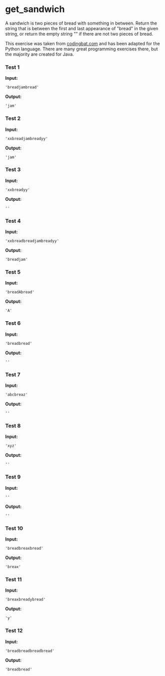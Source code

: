 # get_sandwich





A sandwich is two pieces of bread with something in between. Return the string that is between the first and last appearance of "bread" in the given string, or return the empty string "" if there are not two pieces of bread.

This exercise was taken from [codingbat.com](https://codingbat.com/prob/p129952) and has been adapted for the Python language. There are many great programming exercises there, but the majority are created for Java.






### Test 1
**Input:**
```
'breadjambread'
```
**Output:**
```
'jam'
```
### Test 2
**Input:**
```
'xxbreadjambreadyy'
```
**Output:**
```
'jam'
```
### Test 3
**Input:**
```
'xxbreadyy'
```
**Output:**
```
''
```
### Test 4
**Input:**
```
'xxbreadbreadjambreadyy'
```
**Output:**
```
'breadjam'
```
### Test 5
**Input:**
```
'breadAbread'
```
**Output:**
```
'A'
```
### Test 6
**Input:**
```
'breadbread'
```
**Output:**
```
''
```
### Test 7
**Input:**
```
'abcbreaz'
```
**Output:**
```
''
```
### Test 8
**Input:**
```
'xyz'
```
**Output:**
```
''
```
### Test 9
**Input:**
```
''
```
**Output:**
```
''
```
### Test 10
**Input:**
```
'breadbreaxbread'
```
**Output:**
```
'breax'
```
### Test 11
**Input:**
```
'breaxbreadybread'
```
**Output:**
```
'y'
```
### Test 12
**Input:**
```
'breadbreadbreadbread'
```
**Output:**
```
'breadbread'
```

